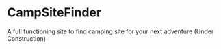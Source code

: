 # CampSiteFinder
A full functioning site to find camping site for your next adventure (Under Construction)
